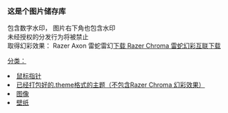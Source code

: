 ### 这是个图片储存库
包含数字水印， 图片右下角也包含水印 <br>未经授权的分发行为将被禁止 <br> 取得幻彩效果：
Razer Axon 雷蛇雷幻<a href="https://cn.razerzone.com/software/axon">下载
Razer Chroma 雷蛇幻彩互联<a href="https://cn.razerzone.com/chroma">下载

分类：
<li><a href="https://github.com/furcloudns/img/tree/main/Cursors">鼠标指针</li>
<li><a href="https://github.com/furcloudns/img/tree/main/Theme">已经打包好的.theme格式的主题（不包含Razer Chroma 幻彩效果）</li>
<li><a href="https://github.com/furcloudns/img/tree/main/image">图像</li>
<li><a href="https://github.com/furcloudns/img/tree/main/wallpaper">壁纸</li>
